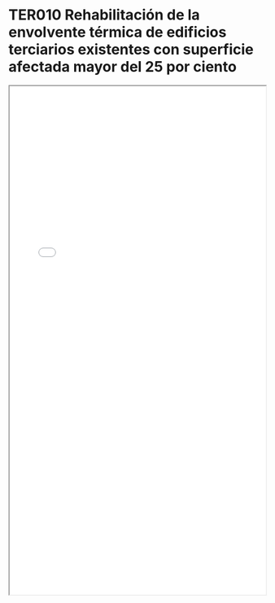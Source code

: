 # TER010  Rehabilitación de la envolvente térmica de edificios terciarios existentes con superficie afectada mayor del 25 por ciento

<iframe src="../TER010  Rehabilitación de la envolvente térmica de edificios terciarios existentes con superficie afectada mayor del 25 por ciento.pdf" width="100%" height="1000px"></iframe>
